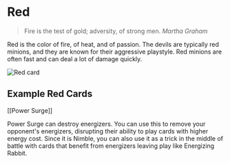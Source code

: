 # Red

> Fire is the test of gold; adversity, of strong men.
> <cite>Martha Graham</cite>

Red is the color of fire, of heat, and of passion. The devils are typically red minions, and they are known for their aggressive playstyle. Red minions are often fast and can deal a lot of damage quickly.

![Red card](https://s3.amazonaws.com/assets1.orbsccg.com/prod/cards/art/80X.jpg)

## Example Red Cards

[[Power Surge]]

Power Surge can destroy energizers. You can use this to remove your opponent's energizers, disrupting their ability to play cards with higher energy cost. Since it is Nimble, you can also use it as a trick in the middle of battle with cards that benefit from energizers leaving play like Energizing Rabbit.
